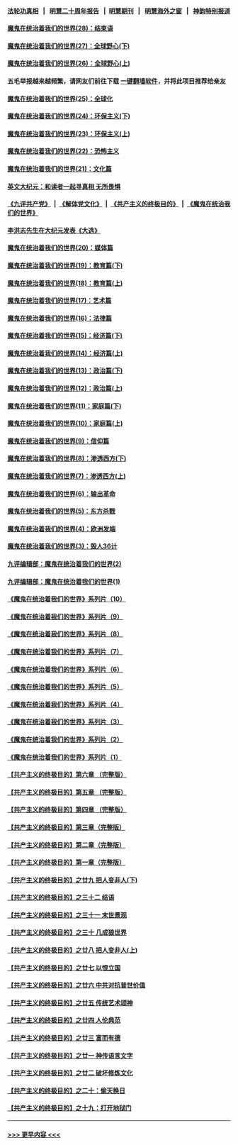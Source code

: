 #### [法轮功真相](https://github.com/gfw-breaker/truth/blob/master/README.md?t=0) &nbsp;&nbsp;|&nbsp;&nbsp; [明慧二十周年报告](https://github.com/gfw-breaker/mh-reports/blob/master/README.md?t=0) &nbsp;&nbsp;|&nbsp;&nbsp;[明慧期刊](https://github.com/gfw-breaker/mh-qikan) &nbsp;&nbsp;|&nbsp;&nbsp; [明慧海外之窗](https://github.com/gfw-breaker/mh-news/blob/master/README.md?t=0) &nbsp;&nbsp;|&nbsp;&nbsp; [神韵特别报道](https://github.com/gfw-breaker/mh-news/blob/master/shenyun.md?t=0)
#### [魔鬼在统治着我们的世界(28)：结束语](../pages/nsc422/n10936246.md?t=07012301) 
#### [魔鬼在统治着我们的世界(27)：全球野心(下)](../pages/nsc422/n10928319.md?t=07012301) 
#### [魔鬼在统治着我们的世界(26)：全球野心(上)](../pages/nsc422/n10900318.md?t=07012301) 
#### 五毛举报越来越频繁，请网友们前往下载 [一键翻墙软件](https://github.com/gfw-breaker/ssr-accounts)，并将此项目推荐给亲友
#### [魔鬼在统治着我们的世界(25)：全球化](../pages/nsc422/n10788205.md?t=07012301) 
#### [魔鬼在统治着我们的世界(24)：环保主义(下)](../pages/nsc422/n10695307.md?t=07012301) 
#### [魔鬼在统治着我们的世界(23)：环保主义(上)](../pages/nsc422/n10688613.md?t=07012301) 
#### [魔鬼在统治着我们的世界(22)：恐怖主义](../pages/nsc422/n10614727.md?t=07012301) 
#### [魔鬼在统治着我们的世界(21)：文化篇](../pages/nsc422/n10597706.md?t=07012301) 
#### [英文大纪元：和读者一起寻真相 无所畏惧](../pages/nsc422/n12542027.md?t=07012301) 
#### [《九评共产党》](https://github.com/begood0513/9ping.md/blob/master/README.md) &nbsp;|&nbsp; [《解体党文化》](../../../../jtdwh.md/blob/master/README.md)  &nbsp;|&nbsp; [《共产主义的终极目的》](../../../../gczydzjmd.md/blob/master/README.md) &nbsp;|&nbsp; [《魔鬼在统治我们的世界》](../../../../mgztzwmdsj.md/blob/master/README.md) 
#### [李洪志先生在大纪元发表《大选》](../pages/nsc422/n12534746.md?t=07012301) 
#### [魔鬼在统治着我们的世界(20)：媒体篇](../pages/nsc422/n10586579.md?t=07012301) 
#### [魔鬼在统治着我们的世界(19)：教育篇(下)](../pages/nsc422/n10564808.md?t=07012301) 
#### [魔鬼在统治着我们的世界(18)：教育篇(上)](../pages/nsc422/n10526970.md?t=07012301) 
#### [魔鬼在统治着我们的世界(17)：艺术篇](../pages/nsc422/n10499093.md?t=07012301) 
#### [魔鬼在统治着我们的世界(16)：法律篇](../pages/nsc422/n10485969.md?t=07012301) 
#### [魔鬼在统治着我们的世界(15)：经济篇(下)](../pages/nsc422/n10469975.md?t=07012301) 
#### [魔鬼在统治着我们的世界(14)：经济篇(上)](../pages/nsc422/n10457370.md?t=07012301) 
#### [魔鬼在统治着我们的世界(13)：政治篇(下)](../pages/nsc422/n10448270.md?t=07012301) 
#### [魔鬼在统治着我们的世界(12)：政治篇(上)](../pages/nsc422/n10444576.md?t=07012301) 
#### [魔鬼在统治着我们的世界(11)：家庭篇(下)](../pages/nsc422/n10440961.md?t=07012301) 
#### [魔鬼在统治着我们的世界(10)：家庭篇(上)](../pages/nsc422/n10435448.md?t=07012301) 
#### [魔鬼在统治着我们的世界(9)：信仰篇](../pages/nsc422/n10432159.md?t=07012301) 
#### [魔鬼在统治着我们的世界(8)：渗透西方(下)](../pages/nsc422/n10429603.md?t=07012301) 
#### [魔鬼在统治着我们的世界(7)：渗透西方(上)](../pages/nsc422/n10426013.md?t=07012301) 
#### [魔鬼在统治着我们的世界(6)：输出革命](../pages/nsc422/n10421536.md?t=07012301) 
#### [魔鬼在统治着我们的世界(5)：东方杀戮](../pages/nsc422/n10417707.md?t=07012301) 
#### [魔鬼在统治着我们的世界(4)：欧洲发端](../pages/nsc422/n10414890.md?t=07012301) 
#### [魔鬼在统治着我们的世界(3)：毁人36计](../pages/nsc422/n10411583.md?t=07012301) 
#### [九评编辑部：魔鬼在统治着我们的世界(2)](../pages/nsc422/n10410036.md?t=07012301) 
#### [九评编辑部：魔鬼在统治着我们的世界(1)](../pages/nsc422/n10406825.md?t=07012301) 
#### [《魔鬼在统治着我们的世界》系列片（10）](../pages/nsc422/n12292670.md?t=07012301) 
#### [《魔鬼在统治着我们的世界》系列片（9）](../pages/nsc422/n12290859.md?t=07012301) 
#### [《魔鬼在统治着我们的世界》系列片（8）](../pages/nsc422/n12287445.md?t=07012301) 
#### [《魔鬼在统治着我们的世界》系列片（7）](../pages/nsc422/n12283425.md?t=07012301) 
#### [《魔鬼在统治着我们的世界》系列片（6）](../pages/nsc422/n12282314.md?t=07012301) 
#### [《魔鬼在统治着我们的世界》系列片（5）](../pages/nsc422/n12281419.md?t=07012301) 
#### [《魔鬼在统治着我们的世界》系列片（4）](../pages/nsc422/n12274024.md?t=07012301) 
#### [《魔鬼在统治着我们的世界》系列片（3）](../pages/nsc422/n12271322.md?t=07012301) 
#### [《魔鬼在统治着我们的世界》系列片（2）](../pages/nsc422/n12269049.md?t=07012301) 
#### [《魔鬼在统治着我们的世界》系列片（1）](../pages/nsc422/n12267575.md?t=07012301) 
#### [【共产主义的终极目的】第六章 （完整版）](../pages/nsc422/n11428913.md?t=07012301) 
#### [【共产主义的终极目的】第五章 （完整版）](../pages/nsc422/n11428912.md?t=07012301) 
#### [【共产主义的终极目的】第四章 （完整版）](../pages/nsc422/n11428907.md?t=07012301) 
#### [【共产主义的终极目的】第三章（完整版）](../pages/nsc422/n11428848.md?t=07012301) 
#### [【共产主义的终极目的】第二章（完整版）](../pages/nsc422/n11428831.md?t=07012301) 
#### [【共产主义的终极目的】第一章（完整版）](../pages/nsc422/n11417651.md?t=07012301) 
#### [【共产主义的终极目的】之廿九 把人变非人(下)](../pages/nsc422/n11344140.md?t=07012301) 
#### [【共产主义的终极目的】之三十二 结语](../pages/nsc422/n11360535.md?t=07012301) 
#### [【共产主义的终极目的】之三十一 末世景观](../pages/nsc422/n11351129.md?t=07012301) 
#### [【共产主义的终极目的】之三十 几成狼世界](../pages/nsc422/n11348280.md?t=07012301) 
#### [【共产主义的终极目的】之廿八 把人变非人(上)](../pages/nsc422/n11340492.md?t=07012301) 
#### [【共产主义的终极目的】之廿七 以恨立国](../pages/nsc422/n11336944.md?t=07012301) 
#### [【共产主义的终极目的】之廿六 中共对抗普世价值](../pages/nsc422/n11324785.md?t=07012301) 
#### [【共产主义的终极目的】之廿五 传统艺术颂神](../pages/nsc422/n11296396.md?t=07012301) 
#### [【共产主义的终极目的】之廿四 人伦典范](../pages/nsc422/n11296397.md?t=07012301) 
#### [【共产主义的终极目的】之廿三 富而有德](../pages/nsc422/n11283598.md?t=07012301) 
#### [【共产主义的终极目的】之廿一 神传语言文字](../pages/nsc422/n11263265.md?t=07012301) 
#### [【共产主义的终极目的】之廿二 破坏修炼文化](../pages/nsc422/n11245728.md?t=07012301) 
#### [【共产主义的终极目的】之二十：偷天换日](../pages/nsc422/n11238846.md?t=07012301) 
#### [【共产主义的终极目的】之十九：打开地狱门](../pages/nsc422/n11206376.md?t=07012301) 

----
#### [ >>> 更早内容 <<< ](../indexes/nsc422-earlier.md)
